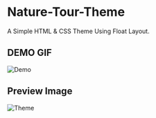 # Nature-Tour-Theme

A Simple HTML &amp; CSS Theme Using Float Layout.


## DEMO GIF
![Demo](https://github.com/kmhmubin/Nature-Tour-Theme/blob/master/demo.gif)

## Preview Image

![Theme](https://github.com/kmhmubin/Nature-Tour-Theme/blob/master/preview%20image.png)
